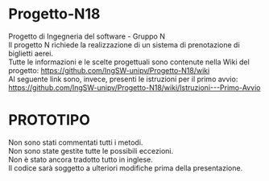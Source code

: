 # Progetto-N18
Progetto di Ingegneria del software - Gruppo N <br>
Il progetto N richiede la realizzazione di un sistema di prenotazione di biglietti aerei. <br>
Tutte le informazioni e le scelte progettuali sono contenute nella Wiki del progetto: https://github.com/IngSW-unipv/Progetto-N18/wiki <br>
Al seguente link sono, invece, presenti le istruzioni per il primo avvio: https://github.com/IngSW-unipv/Progetto-N18/wiki/Istruzioni---Primo-Avvio

# PROTOTIPO
Non sono stati commentati tutti i metodi. <br>
Non sono state gestite tutte le possibili eccezioni. <br>
Non è stato ancora tradotto tutto in inglese. <br>
Il codice sarà soggetto a ulteriori modifiche prima della presentazione. <br>
